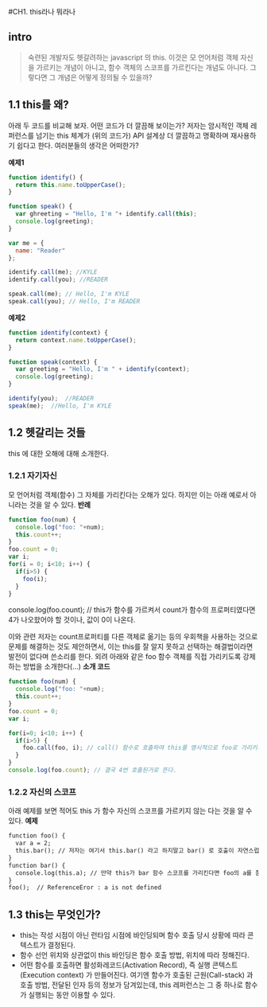 #CH1. this라나 뭐라나

## intro
> 숙련된 개발자도 헷갈려하는 javascript 의 this. 이것은 모 언어처럼 객체 자신을 가르키는 개념이 아니고, 함수 객체의 스코프를 가르킨다는 개념도 아니다. 그렇다면 그 개념은 어떻게 정의될 수 있을까?

## 1.1 this를 왜?
아래 두 코드를 비교해 보자. 어떤 코드가 더 깔끔해 보이는가? 저자는 암시적인 객체 레퍼런스를 넘기는 this 체계가 (위의 코드가) API 설계상 더 깔끔하고 명확하며 재사용하기 쉽다고 한다. 여러분들의 생각은 어떠한가?

**예제1**
```jsx
function identify() {
  return this.name.toUpperCase();
}

function speak() {
  var ghreeting = "Hello, I'm "+ identify.call(this);
  console.log(greeting);
}

var me = {
  name: "Reader"
};

identify.call(me); //KYLE
identify.call(you); //READER

speak.call(me); // Hello, I'm KYLE
speak.call(you); // Hello, I'm READER
```

**예제2**
```jsx
function identify(context) {
  return context.name.toUpperCase();
}

function speak(context) {
  var greeting = "Hello, I'm " + identify(context);
  console.log(greeting);
}

identify(you);  //READER
speak(me);  //Hello, I'm KYLE
```
## 1.2 헷갈리는 것들
this 에 대한 오해에 대해 소개한다.

### 1.2.1 자기자신
모 언어처럼 객체(함수) 그 자체를 가리킨다는 오해가 있다. 하지만 이는 아래 예로서 아니라는 것을 알 수 있다.
**반례**
```jsx
function foo(num) {
  console.log("foo: "+num);
  this.count++;
}
foo.count = 0;
var i;
for(i = 0; i<10; i++) {
  if(i>5) {
    foo(i);
  }
}
```
console.log(foo.count); // this가 함수를 가르켜서 count가 함수의 프로퍼티였다면 4가 나오핬어야 할 것이나, 값이 0이 나온다.

이와 관련 저자는 count프로퍼티를 다른 객체로 옮기는 등의 우회책을 사용하는 것으로 문제를 해결하는 것도 제안하면서, 이는 this를 잘 알지 못하고 선택하는 해결법이라면 발전이 없다며 쓴소리를 한다.
외려 아래와 같은 foo 함수 객체를 직접 가리키도록 강제하는 방법을 소개한다(...)
**소개 코드**
```jsx
function foo(num) {
  console.log("foo: "+num);
  this.count++;
}
foo.count = 0;
var i;

for(i=0; i<10; i++) {
  if(i>5) {
    foo.call(foo, i); // call() 함수로 호출하여 this를 명시적으로 foo로 가리키게 한다.
  }
}
console.log(foo.count); // 결국 4번 호출된거로 뜬다.
```
### 1.2.2 자신의 스코프
아래 예제를 보면 적어도 this 가 함수 자신의 스코프를 가르키지 않는 다는 것을 알 수 있다.
**예제**
```jsp
function foo() {
  var a = 2;
  this.bar(); // 저자는 여기서 this.bar() 라고 하지말고 bar() 로 호출이 자연스럽다고 지적.
}
function bar() {
  console.log(this.a); // 만약 this가 bar 함수 스코프를 가리킨다면 foo의 a를 참조 할 수 있어야함. 외려 a=2를 global 하게 선언하면 참조가능!
}
foo();  // ReferenceEror : a is not defined
```

## 1.3 this는 무엇인가?
- this는 작성 시점이 아닌 런타임 시점에 바인딩되며 함수 호출 당시 상황에 따라 콘텍스트가 결정된다.
- 함수 선언 위치와 상관없이 this 바인딩은 함수 호출 방법, 위치에 따라 정해진다.
- 어떤 함수를 호출하면 활성화레코드(Activation Record), 즉 실행 콘텍스트(Execution context) 가 만들어진다. 여기엔 함수가 호출된 근원(Call-stack) 과 호출 방법, 전달된 인자 등의 정보가 담겨있는데, this 레퍼런스는 그 중 하나로 함수가 실행되는 동안 이용할 수 있다.
